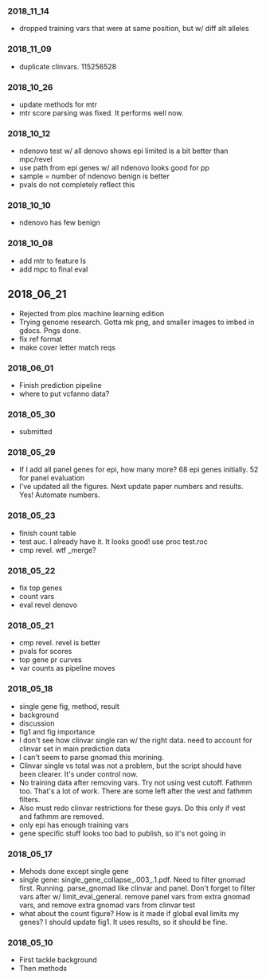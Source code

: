 ### 2018_11_14
* dropped training vars that were at same position, but w/ diff alt alleles

### 2018_11_09
* duplicate clinvars. 115256528

### 2018_10_26
* update methods for mtr
* mtr score parsing was fixed. It performs well now.

### 2018_10_12
* ndenovo test w/ all denovo shows epi limited is a bit better than mpc/revel
* use path from epi genes w/ all ndenovo looks good for pp
* sample = number of ndenovo benign is better
* pvals do not completely reflect this

### 2018_10_10
* ndenovo has few benign

### 2018_10_08
* add mtr to feature ls
* add mpc to final eval

## 2018_06_21
* Rejected from plos machine learning edition
* Trying genome research. Gotta mk png, and smaller images to imbed in gdocs. Pngs done.
* fix ref format
* make cover letter match reqs

### 2018_06_01
* Finish prediction pipeline
* where to put vcfanno data?

### 2018_05_30
* submitted

### 2018_05_29
* If I add all panel genes for epi, how many more? 68 epi genes initially. 52 for panel evaluation
* I've updated all the figures. Next update paper numbers and results. Yes! Automate numbers.

### 2018_05_23
* finish count table
* test auc. I already have it. It looks good! use proc test.roc
* cmp revel. wtf _merge?

### 2018_05_22
* fix top genes
* count vars
* eval revel denovo

### 2018_05_21
* cmp revel. revel is better
* pvals for scores
* top gene pr curves
* var counts as pipeline moves

### 2018_05_18
* single gene fig, method, result
* background
* discussion
* fig1 and fig importance
* I don't see how clinvar single ran w/ the right data. need to account for clinvar set in main prediction data
* I can't seem to parse gnomad this morining.
* Clinvar single vs total was not a problem, but the script should have been clearer. It's under control now.
* No training data after removing vars. Try not using vest cutoff. Fathmm too. That's a lot of work. There are some left after the vest and fathmm filters.
* Also must redo clinvar restrictions for these guys. Do this only if vest and fathmm are removed.
* only epi has enough training vars
* gene specific stuff looks too bad to publish, so it's not going in

### 2018_05_17
* Mehods done except single gene
* single gene: single_gene_collapse_.003_.1.pdf. Need to filter gnomad first. Running. parse_gnomad like clinvar and panel. Don't forget to filter vars after w/ limit_eval_general. remove panel vars from extra gnomad vars, and remove extra gnomad vars from clinvar test
* what about the count figure? How is it made if global eval limits my genes? I should update fig1. It uses results, so it should be fine.

### 2018_05_10
* First tackle background
* Then methods
